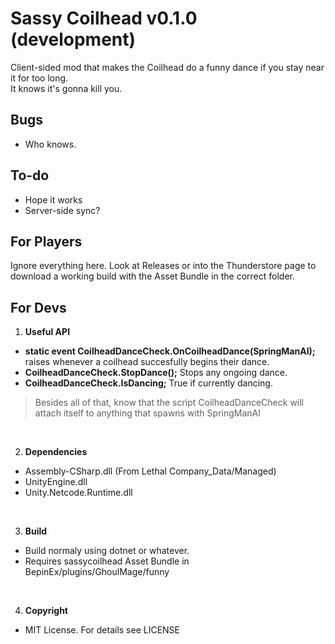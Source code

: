 Sassy Coilhead v0.1.0 (development)
==============

Client-sided mod that makes the Coilhead do a funny dance if you stay near it for too long.<br>
It knows it's gonna kill you.

Bugs
----
* Who knows.

To-do
-----
* Hope it works
* Server-side sync?

For Players
-----------
Ignore everything here. Look at Releases or into the Thunderstore page to download a working build with the Asset Bundle in the correct folder.

For Devs
--------
1. **Useful API**<br>
* **static event CoilheadDanceCheck.OnCoilheadDance(SpringManAI);** raises whenever a coilhead succesfully begins their dance.<br>
* **CoilheadDanceCheck.StopDance();** Stops any ongoing dance.<br>
* **CoilheadDanceCheck.IsDancing;** True if currently dancing.<br>

> Besides all of that, know that the script CoilheadDanceCheck will attach itself to anything that spawns with SpringManAI

<br>

2. **Dependencies**
* Assembly-CSharp.dll (From Lethal Company_Data/Managed)
* UnityEngine.dll
* Unity.Netcode.Runtime.dll
<br>

3. **Build**
* Build normaly using dotnet or whatever.
* Requires sassycoilhead Asset Bundle in BepinEx/plugins/GhoulMage/funny
<br>

4. **Copyright**
* MIT License. For details see LICENSE